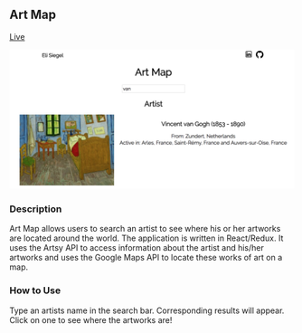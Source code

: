 ## Art Map

[Live](http://elicsiegel.com/Art/)

![main](./assets/home.png)

### Description

Art Map allows users to search an artist to see where his or her artworks are located around the world. The application is written in React/Redux. It uses the Artsy API to access information about the artist and his/her artworks and uses the Google Maps API to locate these works of art on a map.

### How to Use

Type an artists name in the search bar. Corresponding results will appear. Click on one to see where the artworks are!